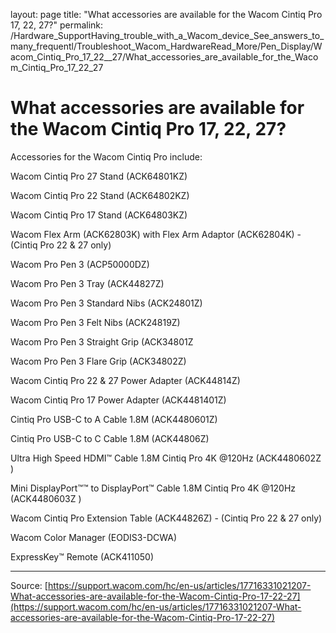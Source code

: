 layout: page
title: "What accessories are available for the Wacom Cintiq Pro 17, 22, 27?"
permalink: /Hardware_SupportHaving_trouble_with_a_Wacom_device_See_answers_to_many_frequentl/Troubleshoot_Wacom_HardwareRead_More/Pen_Display/Wacom_Cintiq_Pro_17_22__27/What_accessories_are_available_for_the_Wacom_Cintiq_Pro_17_22_27

# What accessories are available for the Wacom Cintiq Pro 17, 22, 27?

Accessories for the Wacom Cintiq Pro include:


Wacom Cintiq Pro 27 Stand (ACK64801KZ) 


Wacom Cintiq Pro 22 Stand (ACK64802KZ)


Wacom Cintiq Pro 17 Stand (ACK64803KZ)


Wacom Flex Arm (ACK62803K) with Flex Arm Adaptor (ACK62804K) - (Cintiq Pro 22 & 27 only)


Wacom Pro Pen 3 (ACP50000DZ)


Wacom Pro Pen 3 Tray (ACK44827Z)


Wacom Pro Pen 3 Standard Nibs (ACK24801Z)


Wacom Pro Pen 3 Felt Nibs (ACK24819Z)


Wacom Pro Pen 3 Straight Grip (ACK34801Z


Wacom Pro Pen 3 Flare Grip (ACK34802Z)


Wacom Cintiq Pro 22 & 27 Power Adapter (ACK44814Z)


Wacom Cintiq Pro 17 Power Adapter (ACK4481401Z)


Cintiq Pro USB-C to A Cable 1.8M (ACK4480601Z)


Cintiq Pro USB-C to C Cable 1.8M (ACK44806Z)


Ultra High Speed HDMI™ Cable 1.8M
Cintiq Pro 4K @120Hz (ACK4480602Z )


Mini DisplayPort™™ to DisplayPort™ Cable 1.8M
Cintiq Pro 4K @120Hz (ACK4480603Z )


Wacom Cintiq Pro Extension Table (ACK44826Z) - (Cintiq Pro 22 & 27 only)



Wacom Color Manager (EODIS3-DCWA)


ExpressKey™ Remote (ACK411050)

---
Source: [https://support.wacom.com/hc/en-us/articles/17716331021207-What-accessories-are-available-for-the-Wacom-Cintiq-Pro-17-22-27](https://support.wacom.com/hc/en-us/articles/17716331021207-What-accessories-are-available-for-the-Wacom-Cintiq-Pro-17-22-27)
